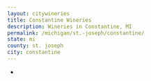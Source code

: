 ```yaml
---
layout: citywineries
title: Constantine Wineries
description: Wineries in Constantine, MI
permalink: /michigan/st.-joseph/constantine/
state: mi
county: st. joseph
city: constantine
---
```

-
